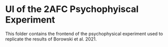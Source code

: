 # UI of the 2AFC Psychophyiscal Experiment
This folder contains the frontend of the psychophysical experiment used to replicate the results of Borowski et al. 2021.
